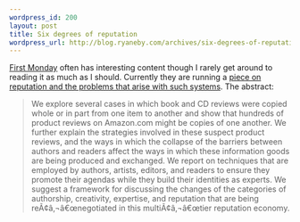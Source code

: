 ```yaml
--- 
wordpress_id: 200
layout: post
title: Six degrees of reputation
wordpress_url: http://blog.ryaneby.com/archives/six-degrees-of-reputation/
---
```

<a href="http://www.firstmonday.org/">First Monday</a> often has interesting content though I rarely get around to reading it as much as I should. Currently they are running a <a href="http://www.firstmonday.org/issues/issue11_3/david/index.html">piece on reputation and the problems that arise with such systems</a>. The abstract:

<blockquote>We explore several cases in which book and CD reviews were copied whole or in part from one item to another and show that hundreds of product reviews on Amazon.com might be copies of one another. We further explain the strategies involved in these suspect product reviews, and the ways in which the collapse of the barriers between authors and readers affect the ways in which these information goods are being produced and exchanged. We report on techniques that are employed by authors, artists, editors, and readers to ensure they promote their agendas while they build their identities as experts. We suggest a framework for discussing the changes of the categories of authorship, creativity, expertise, and reputation that are being reÃ¢â‚¬â€œnegotiated in this multiÃ¢â‚¬â€œtier reputation economy.</blockquote>
